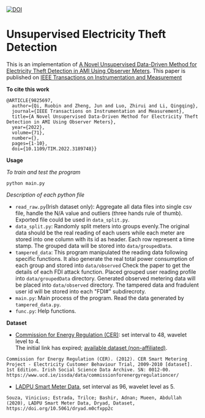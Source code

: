 [![DOI](https://zenodo.org/badge/616664549.svg)](https://zenodo.org/badge/latestdoi/616664549)
# Unsupervised Electricity Theft Detection
This is an implementation of [A Novel Unsupervised Data-Driven Method for Electricity Theft Detection in AMI Using Observer Meters](https://ieeexplore.ieee.org/abstract/document/9825697). This paper is published on [IEEE Transactions on Instrumentation and Measurement](https://ieeexplore.ieee.org/xpl/RecentIssue.jsp?punumber=19)

**To cite this work**
```
@ARTICLE{9825697,
  author={Qi, Ruobin and Zheng, Jun and Luo, Zhirui and Li, Qingqing},
  journal={IEEE Transactions on Instrumentation and Measurement}, 
  title={A Novel Unsupervised Data-Driven Method for Electricity Theft Detection in AMI Using Observer Meters}, 
  year={2022},
  volume={71},
  number={},
  pages={1-10},
  doi={10.1109/TIM.2022.3189748}}
```

**Usage**

*To train and test the program*
```
python main.py
```

*Description of each python file*

- `read_raw.py`(Irish dataset only): Aggregate all data files into single csv file, handle the N/A value and outliers (three hands rule of thumb). Exported file could be used in `data_split.py`.
- `data_split.py`: Randomly split meters into groups evenly.The original data should be the real reading of each users while each meter are stored into one column with its id as header. Each row represent a time stamp. The grouped data will be stored into `data/groupedData`.
- `tampered_data`: This program manipulated the reading data following specific functions. It also generate the real total power consumption of each group and stored into `data/observed` Check the paper to get the details of each FDI attack function. Placed grouped user reading profile into `data/groupedData` directory. Generated observed metering data will be placed into `data/observed` directory. The tampered data and fradulent user id will be stored into each "FDI#" subdirecroty.
- `main.py`: Main process of the program. Read the data generated by `tampered_data.py`.
- `func.py`: Help functions.

**Dataset**

- [Commission for Energy Regulation (CER)](https://www.ucd.ie/issda/data/commissionforenergyregulationcer/): set interval to 48, wavelet level to 4.  
The initial link has expired; [available dataset (non-affiliated)](https://www.scidb.cn/en/detail?dataSetId=311c824cbbf94f70b2e21a56f368bd5f).
```
Commission for Energy Regulation (CER). (2012). CER Smart Metering Project - Electricity Customer Behaviour Trial, 2009-2010 [dataset]. 1st Edition. Irish Social Science Data Archive. SN: 0012-00. https://www.ucd.ie/issda/data/commissionforenergyregulationcer/
```
- [LADPU Smart Meter Data](https://datadryad.org/stash/dataset/doi:10.5061/dryad.m0cfxpp2c), set interval as 96, wavelet level as 5.
```
Souza, Vinicius; Estrada, Trilce; Bashir, Adnan; Mueen, Abdullah (2020), LADPU Smart Meter Data, Dryad, Dataset, https://doi.org/10.5061/dryad.m0cfxpp2c
```